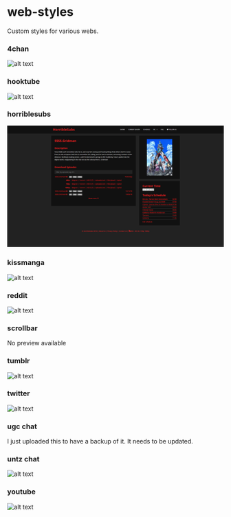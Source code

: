 # web-styles
Custom styles for various webs.

### 4chan
![alt text](https://github.com/just12/web-styles/raw/master/4chan/4chan.png)

### hooktube
![alt text](https://github.com/just12/web-styles/raw/master/hooktube/hooktube.png)

### horriblesubs
![alt text](https://github.com/just12/web-styles/raw/master/horriblesubs/horriblesubs.png)

### kissmanga
![alt text](https://github.com/just12/web-styles/raw/master/kissmanga/kissmanga.png)

### reddit
![alt text](https://github.com/just12/web-styles/raw/master/reddit/reddit.png)

### scrollbar
No preview available

### tumblr
![alt text](https://github.com/just12/web-styles/raw/master/tumblr/tumblr.png)

### twitter
![alt text](https://github.com/just12/web-styles/raw/master/twitter/twitter.png)

### ugc chat
I just uploaded this to have a backup of it. It needs to be updated.

### untz chat
![alt text](https://github.com/just12/web-styles/raw/master/untz%20chat/untz%20chat.png)

### youtube
![alt text](https://github.com/just12/web-styles/raw/master/youtube/youtube.png)